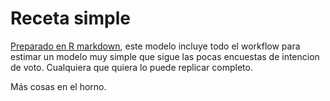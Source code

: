 # Receta simple

[Preparado en R markdown](https://nelsonamayad.github.io/receta), este modelo incluye todo el workflow para estimar un modelo muy simple que sigue las pocas encuestas de intencion de voto. Cualquiera que quiera lo puede replicar completo.

Más cosas en el horno.
